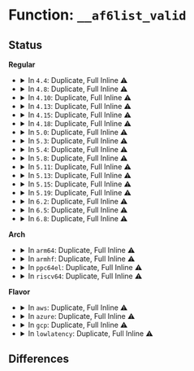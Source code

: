 # Function: <code>__af6list_valid</code>

## Status
<b>Regular</b>
<ul>
<li>
<details>
<summary>In <code>4.4</code>: Duplicate, Full Inline ⚠️</summary>

**Collision:** Static Duplication

**Inline:** Full

**Transformation:** False

**Instances:**

```
In net/netlabel/netlabel_domainhash.c (ffffffff8180c16b)
Location: net/netlabel/netlabel_addrlist.h:139
Inline: True
Inline callers:
  - net/netlabel/netlabel_domainhash.c:netlbl_domhsh_free_entry
  - net/netlabel/netlabel_domainhash.c:netlbl_domhsh_free_entry
  - net/netlabel/netlabel_domainhash.c:netlbl_domhsh_free_entry
  - net/netlabel/netlabel_domainhash.c:netlbl_domhsh_add
  - net/netlabel/netlabel_domainhash.c:netlbl_domhsh_add
  - net/netlabel/netlabel_domainhash.c:netlbl_domhsh_add
  - net/netlabel/netlabel_domainhash.c:netlbl_domhsh_add
  - net/netlabel/netlabel_domainhash.c:netlbl_domhsh_add
```
```
In net/netlabel/netlabel_unlabeled.c (ffffffff8180e47c)
Location: net/netlabel/netlabel_addrlist.h:139
Inline: True
Inline callers:
  - net/netlabel/netlabel_unlabeled.c:netlbl_unlhsh_free_iface
  - net/netlabel/netlabel_unlabeled.c:netlbl_unlhsh_free_iface
  - net/netlabel/netlabel_unlabeled.c:netlbl_unlhsh_free_iface
```
</details>
</li>
<li>
<details>
<summary>In <code>4.8</code>: Duplicate, Full Inline ⚠️</summary>

**Collision:** Static Duplication

**Inline:** Full

**Transformation:** False

**Instances:**

```
In net/netlabel/netlabel_domainhash.c (ffffffff8187ea8f)
Location: net/netlabel/netlabel_addrlist.h:139
Inline: True
Inline callers:
  - net/netlabel/netlabel_domainhash.c:netlbl_domhsh_add
  - net/netlabel/netlabel_domainhash.c:netlbl_domhsh_add
  - net/netlabel/netlabel_domainhash.c:netlbl_domhsh_add
  - net/netlabel/netlabel_domainhash.c:netlbl_domhsh_add
  - net/netlabel/netlabel_domainhash.c:netlbl_domhsh_add
  - net/netlabel/netlabel_domainhash.c:netlbl_domhsh_free_entry
  - net/netlabel/netlabel_domainhash.c:netlbl_domhsh_free_entry
  - net/netlabel/netlabel_domainhash.c:netlbl_domhsh_free_entry
```
```
In net/netlabel/netlabel_unlabeled.c (ffffffff81880afc)
Location: net/netlabel/netlabel_addrlist.h:139
Inline: True
Inline callers:
  - net/netlabel/netlabel_unlabeled.c:netlbl_unlhsh_free_iface
  - net/netlabel/netlabel_unlabeled.c:netlbl_unlhsh_free_iface
  - net/netlabel/netlabel_unlabeled.c:netlbl_unlhsh_free_iface
```
</details>
</li>
<li>
<details>
<summary>In <code>4.10</code>: Duplicate, Full Inline ⚠️</summary>

**Collision:** Static Duplication

**Inline:** Full

**Transformation:** False

**Instances:**

```
In net/netlabel/netlabel_domainhash.c (ffffffff818b333f)
Location: net/netlabel/netlabel_addrlist.h:139
Inline: True
Inline callers:
  - net/netlabel/netlabel_domainhash.c:netlbl_domhsh_add
  - net/netlabel/netlabel_domainhash.c:netlbl_domhsh_add
  - net/netlabel/netlabel_domainhash.c:netlbl_domhsh_add
  - net/netlabel/netlabel_domainhash.c:netlbl_domhsh_add
  - net/netlabel/netlabel_domainhash.c:netlbl_domhsh_add
  - net/netlabel/netlabel_domainhash.c:netlbl_domhsh_free_entry
  - net/netlabel/netlabel_domainhash.c:netlbl_domhsh_free_entry
  - net/netlabel/netlabel_domainhash.c:netlbl_domhsh_free_entry
```
```
In net/netlabel/netlabel_unlabeled.c (ffffffff818b53ac)
Location: net/netlabel/netlabel_addrlist.h:139
Inline: True
Inline callers:
  - net/netlabel/netlabel_unlabeled.c:netlbl_unlhsh_free_iface
  - net/netlabel/netlabel_unlabeled.c:netlbl_unlhsh_free_iface
  - net/netlabel/netlabel_unlabeled.c:netlbl_unlhsh_free_iface
```
</details>
</li>
<li>
<details>
<summary>In <code>4.13</code>: Duplicate, Full Inline ⚠️</summary>

**Collision:** Static Duplication

**Inline:** Full

**Transformation:** False

**Instances:**

```
In net/netlabel/netlabel_domainhash.c (ffffffff818d93bb)
Location: net/netlabel/netlabel_addrlist.h:139
Inline: True
Inline callers:
  - net/netlabel/netlabel_domainhash.c:netlbl_domhsh_free_entry
  - net/netlabel/netlabel_domainhash.c:netlbl_domhsh_free_entry
  - net/netlabel/netlabel_domainhash.c:netlbl_domhsh_free_entry
```
```
In net/netlabel/netlabel_unlabeled.c (ffffffff818dbcfc)
Location: net/netlabel/netlabel_addrlist.h:139
Inline: True
Inline callers:
  - net/netlabel/netlabel_unlabeled.c:netlbl_unlhsh_free_iface
  - net/netlabel/netlabel_unlabeled.c:netlbl_unlhsh_free_iface
  - net/netlabel/netlabel_unlabeled.c:netlbl_unlhsh_free_iface
```
</details>
</li>
<li>
<details>
<summary>In <code>4.15</code>: Duplicate, Full Inline ⚠️</summary>

**Collision:** Static Duplication

**Inline:** Full

**Transformation:** False

**Instances:**

```
In net/netlabel/netlabel_domainhash.c (ffffffff8195efab)
Location: net/netlabel/netlabel_addrlist.h:139
Inline: True
Inline callers:
  - net/netlabel/netlabel_domainhash.c:netlbl_domhsh_free_entry
  - net/netlabel/netlabel_domainhash.c:netlbl_domhsh_free_entry
  - net/netlabel/netlabel_domainhash.c:netlbl_domhsh_free_entry
```
```
In net/netlabel/netlabel_unlabeled.c (ffffffff819618dc)
Location: net/netlabel/netlabel_addrlist.h:139
Inline: True
Inline callers:
  - net/netlabel/netlabel_unlabeled.c:netlbl_unlhsh_free_iface
  - net/netlabel/netlabel_unlabeled.c:netlbl_unlhsh_free_iface
  - net/netlabel/netlabel_unlabeled.c:netlbl_unlhsh_free_iface
```
</details>
</li>
<li>
<details>
<summary>In <code>4.18</code>: Duplicate, Full Inline ⚠️</summary>

**Collision:** Static Duplication

**Inline:** Full

**Transformation:** False

**Instances:**

```
In net/netlabel/netlabel_domainhash.c (ffffffff819b8787)
Location: net/netlabel/netlabel_addrlist.h:139
Inline: True
Inline callers:
  - net/netlabel/netlabel_domainhash.c:netlbl_domhsh_free_entry
  - net/netlabel/netlabel_domainhash.c:netlbl_domhsh_free_entry
  - net/netlabel/netlabel_domainhash.c:netlbl_domhsh_free_entry
```
```
In net/netlabel/netlabel_unlabeled.c (ffffffff819bb077)
Location: net/netlabel/netlabel_addrlist.h:139
Inline: True
Inline callers:
  - net/netlabel/netlabel_unlabeled.c:netlbl_unlhsh_free_iface
  - net/netlabel/netlabel_unlabeled.c:netlbl_unlhsh_free_iface
  - net/netlabel/netlabel_unlabeled.c:netlbl_unlhsh_free_iface
```
</details>
</li>
<li>
<details>
<summary>In <code>5.0</code>: Duplicate, Full Inline ⚠️</summary>

**Collision:** Static Duplication

**Inline:** Full

**Transformation:** False

**Instances:**

```
In net/netlabel/netlabel_domainhash.c (ffffffff819efa57)
Location: net/netlabel/netlabel_addrlist.h:139
Inline: True
Inline callers:
  - net/netlabel/netlabel_domainhash.c:netlbl_domhsh_free_entry
  - net/netlabel/netlabel_domainhash.c:netlbl_domhsh_free_entry
  - net/netlabel/netlabel_domainhash.c:netlbl_domhsh_free_entry
```
```
In net/netlabel/netlabel_unlabeled.c (ffffffff819f22e7)
Location: net/netlabel/netlabel_addrlist.h:139
Inline: True
Inline callers:
  - net/netlabel/netlabel_unlabeled.c:netlbl_unlhsh_free_iface
  - net/netlabel/netlabel_unlabeled.c:netlbl_unlhsh_free_iface
  - net/netlabel/netlabel_unlabeled.c:netlbl_unlhsh_free_iface
```
</details>
</li>
<li>
<details>
<summary>In <code>5.3</code>: Duplicate, Full Inline ⚠️</summary>

**Collision:** Static Duplication

**Inline:** Full

**Transformation:** False

**Instances:**

```
In net/netlabel/netlabel_domainhash.c (ffffffff81a5ecb9)
Location: net/netlabel/netlabel_addrlist.h:125
Inline: True
Inline callers:
  - net/netlabel/netlabel_domainhash.c:netlbl_domhsh_free_entry
  - net/netlabel/netlabel_domainhash.c:netlbl_domhsh_free_entry
  - net/netlabel/netlabel_domainhash.c:netlbl_domhsh_free_entry
```
```
In net/netlabel/netlabel_unlabeled.c (ffffffff81a61638)
Location: net/netlabel/netlabel_addrlist.h:125
Inline: True
Inline callers:
  - net/netlabel/netlabel_unlabeled.c:netlbl_unlhsh_free_iface
  - net/netlabel/netlabel_unlabeled.c:netlbl_unlhsh_free_iface
  - net/netlabel/netlabel_unlabeled.c:netlbl_unlhsh_free_iface
```
</details>
</li>
<li>
<details>
<summary>In <code>5.4</code>: Duplicate, Full Inline ⚠️</summary>

**Collision:** Static Duplication

**Inline:** Full

**Transformation:** False

**Instances:**

```
In net/netlabel/netlabel_domainhash.c (ffffffff81a958e9)
Location: net/netlabel/netlabel_addrlist.h:125
Inline: True
Inline callers:
  - net/netlabel/netlabel_domainhash.c:netlbl_domhsh_free_entry
  - net/netlabel/netlabel_domainhash.c:netlbl_domhsh_free_entry
  - net/netlabel/netlabel_domainhash.c:netlbl_domhsh_free_entry
```
```
In net/netlabel/netlabel_unlabeled.c (ffffffff81a98208)
Location: net/netlabel/netlabel_addrlist.h:125
Inline: True
Inline callers:
  - net/netlabel/netlabel_unlabeled.c:netlbl_unlhsh_free_iface
  - net/netlabel/netlabel_unlabeled.c:netlbl_unlhsh_free_iface
  - net/netlabel/netlabel_unlabeled.c:netlbl_unlhsh_free_iface
```
</details>
</li>
<li>
<details>
<summary>In <code>5.8</code>: Duplicate, Full Inline ⚠️</summary>

**Collision:** Static Duplication

**Inline:** Full

**Transformation:** False

**Instances:**

```
In net/netlabel/netlabel_domainhash.c (ffffffff81b90f13)
Location: net/netlabel/netlabel_addrlist.h:125
Inline: True
Inline callers:
  - net/netlabel/netlabel_domainhash.c:netlbl_domhsh_validate
  - net/netlabel/netlabel_domainhash.c:netlbl_domhsh_validate
  - net/netlabel/netlabel_domainhash.c:netlbl_domhsh_free_entry
  - net/netlabel/netlabel_domainhash.c:netlbl_domhsh_free_entry
  - net/netlabel/netlabel_domainhash.c:netlbl_domhsh_free_entry
```
```
In net/netlabel/netlabel_unlabeled.c (ffffffff81b93a78)
Location: net/netlabel/netlabel_addrlist.h:125
Inline: True
Inline callers:
  - net/netlabel/netlabel_unlabeled.c:netlbl_unlhsh_free_iface
  - net/netlabel/netlabel_unlabeled.c:netlbl_unlhsh_free_iface
  - net/netlabel/netlabel_unlabeled.c:netlbl_unlhsh_free_iface
```
</details>
</li>
<li>
<details>
<summary>In <code>5.11</code>: Duplicate, Full Inline ⚠️</summary>

**Collision:** Static Duplication

**Inline:** Full

**Transformation:** False

**Instances:**

```
In net/netlabel/netlabel_domainhash.c (ffffffff81ba0c27)
Location: net/netlabel/netlabel_addrlist.h:125
Inline: True
Inline callers:
  - net/netlabel/netlabel_domainhash.c:netlbl_domhsh_validate
  - net/netlabel/netlabel_domainhash.c:netlbl_domhsh_validate
  - net/netlabel/netlabel_domainhash.c:netlbl_domhsh_free_entry
  - net/netlabel/netlabel_domainhash.c:netlbl_domhsh_free_entry
  - net/netlabel/netlabel_domainhash.c:netlbl_domhsh_free_entry
```
```
In net/netlabel/netlabel_unlabeled.c (ffffffff81ba36bc)
Location: net/netlabel/netlabel_addrlist.h:125
Inline: True
Inline callers:
  - net/netlabel/netlabel_unlabeled.c:netlbl_unlhsh_free_iface
  - net/netlabel/netlabel_unlabeled.c:netlbl_unlhsh_free_iface
  - net/netlabel/netlabel_unlabeled.c:netlbl_unlhsh_free_iface
```
</details>
</li>
<li>
<details>
<summary>In <code>5.13</code>: Duplicate, Full Inline ⚠️</summary>

**Collision:** Static Duplication

**Inline:** Full

**Transformation:** False

**Instances:**

```
In net/netlabel/netlabel_domainhash.c (ffffffff81b8fcf7)
Location: net/netlabel/netlabel_addrlist.h:125
Inline: True
Inline callers:
  - net/netlabel/netlabel_domainhash.c:netlbl_domhsh_validate
  - net/netlabel/netlabel_domainhash.c:netlbl_domhsh_validate
  - net/netlabel/netlabel_domainhash.c:netlbl_domhsh_free_entry
  - net/netlabel/netlabel_domainhash.c:netlbl_domhsh_free_entry
  - net/netlabel/netlabel_domainhash.c:netlbl_domhsh_free_entry
```
```
In net/netlabel/netlabel_unlabeled.c (ffffffff81b927dc)
Location: net/netlabel/netlabel_addrlist.h:125
Inline: True
Inline callers:
  - net/netlabel/netlabel_unlabeled.c:netlbl_unlhsh_free_iface
  - net/netlabel/netlabel_unlabeled.c:netlbl_unlhsh_free_iface
  - net/netlabel/netlabel_unlabeled.c:netlbl_unlhsh_free_iface
```
</details>
</li>
<li>
<details>
<summary>In <code>5.15</code>: Duplicate, Full Inline ⚠️</summary>

**Collision:** Static Duplication

**Inline:** Full

**Transformation:** False

**Instances:**

```
In net/netlabel/netlabel_domainhash.c (ffffffff81c5c497)
Location: net/netlabel/netlabel_addrlist.h:125
Inline: True
Inline callers:
  - net/netlabel/netlabel_domainhash.c:netlbl_domhsh_validate
  - net/netlabel/netlabel_domainhash.c:netlbl_domhsh_validate
  - net/netlabel/netlabel_domainhash.c:netlbl_domhsh_free_entry
  - net/netlabel/netlabel_domainhash.c:netlbl_domhsh_free_entry
  - net/netlabel/netlabel_domainhash.c:netlbl_domhsh_free_entry
```
```
In net/netlabel/netlabel_unlabeled.c (ffffffff81c5ef7c)
Location: net/netlabel/netlabel_addrlist.h:125
Inline: True
Inline callers:
  - net/netlabel/netlabel_unlabeled.c:netlbl_unlhsh_free_iface
  - net/netlabel/netlabel_unlabeled.c:netlbl_unlhsh_free_iface
  - net/netlabel/netlabel_unlabeled.c:netlbl_unlhsh_free_iface
```
</details>
</li>
<li>
<details>
<summary>In <code>5.19</code>: Duplicate, Full Inline ⚠️</summary>

**Collision:** Static Duplication

**Inline:** Full

**Transformation:** False

**Instances:**

```
In net/netlabel/netlabel_domainhash.c (ffffffff81dfe2e7)
Location: net/netlabel/netlabel_addrlist.h:125
Inline: True
Inline callers:
  - net/netlabel/netlabel_domainhash.c:netlbl_domhsh_validate
  - net/netlabel/netlabel_domainhash.c:netlbl_domhsh_validate
  - net/netlabel/netlabel_domainhash.c:netlbl_domhsh_free_entry
  - net/netlabel/netlabel_domainhash.c:netlbl_domhsh_free_entry
  - net/netlabel/netlabel_domainhash.c:netlbl_domhsh_free_entry
```
```
In net/netlabel/netlabel_unlabeled.c (ffffffff81e0130c)
Location: net/netlabel/netlabel_addrlist.h:125
Inline: True
Inline callers:
  - net/netlabel/netlabel_unlabeled.c:netlbl_unlhsh_free_iface
  - net/netlabel/netlabel_unlabeled.c:netlbl_unlhsh_free_iface
  - net/netlabel/netlabel_unlabeled.c:netlbl_unlhsh_free_iface
```
</details>
</li>
<li>
<details>
<summary>In <code>6.2</code>: Duplicate, Full Inline ⚠️</summary>

**Collision:** Static Duplication

**Inline:** Full

**Transformation:** False

**Instances:**

```
In net/netlabel/netlabel_domainhash.c (ffffffff81fd2ef7)
Location: net/netlabel/netlabel_addrlist.h:125
Inline: True
Inline callers:
  - net/netlabel/netlabel_domainhash.c:netlbl_domhsh_validate
  - net/netlabel/netlabel_domainhash.c:netlbl_domhsh_validate
  - net/netlabel/netlabel_domainhash.c:netlbl_domhsh_free_entry
  - net/netlabel/netlabel_domainhash.c:netlbl_domhsh_free_entry
  - net/netlabel/netlabel_domainhash.c:netlbl_domhsh_free_entry
```
```
In net/netlabel/netlabel_unlabeled.c (ffffffff81fd614c)
Location: net/netlabel/netlabel_addrlist.h:125
Inline: True
Inline callers:
  - net/netlabel/netlabel_unlabeled.c:netlbl_unlhsh_free_iface
  - net/netlabel/netlabel_unlabeled.c:netlbl_unlhsh_free_iface
  - net/netlabel/netlabel_unlabeled.c:netlbl_unlhsh_free_iface
```
</details>
</li>
<li>
<details>
<summary>In <code>6.5</code>: Duplicate, Full Inline ⚠️</summary>

**Collision:** Static Duplication

**Inline:** Full

**Transformation:** False

**Instances:**

```
In net/netlabel/netlabel_domainhash.c (ffffffff8204eb4a)
Location: net/netlabel/netlabel_addrlist.h:125
Inline: True
Inline callers:
  - net/netlabel/netlabel_domainhash.c:netlbl_domhsh_validate
  - net/netlabel/netlabel_domainhash.c:netlbl_domhsh_validate
  - net/netlabel/netlabel_domainhash.c:netlbl_domhsh_free_entry
  - net/netlabel/netlabel_domainhash.c:netlbl_domhsh_free_entry
  - net/netlabel/netlabel_domainhash.c:netlbl_domhsh_free_entry
```
```
In net/netlabel/netlabel_unlabeled.c (ffffffff82051e0c)
Location: net/netlabel/netlabel_addrlist.h:125
Inline: True
Inline callers:
  - net/netlabel/netlabel_unlabeled.c:netlbl_unlhsh_free_iface
  - net/netlabel/netlabel_unlabeled.c:netlbl_unlhsh_free_iface
  - net/netlabel/netlabel_unlabeled.c:netlbl_unlhsh_free_iface
```
</details>
</li>
<li>
<details>
<summary>In <code>6.8</code>: Duplicate, Full Inline ⚠️</summary>

**Collision:** Static Duplication

**Inline:** Full

**Transformation:** False

**Instances:**

```
In net/netlabel/netlabel_domainhash.c (ffffffff821211ca)
Location: net/netlabel/netlabel_addrlist.h:125
Inline: True
Inline callers:
  - net/netlabel/netlabel_domainhash.c:netlbl_domhsh_validate
  - net/netlabel/netlabel_domainhash.c:netlbl_domhsh_validate
  - net/netlabel/netlabel_domainhash.c:netlbl_domhsh_free_entry
  - net/netlabel/netlabel_domainhash.c:netlbl_domhsh_free_entry
  - net/netlabel/netlabel_domainhash.c:netlbl_domhsh_free_entry
```
```
In net/netlabel/netlabel_unlabeled.c (ffffffff821245ec)
Location: net/netlabel/netlabel_addrlist.h:125
Inline: True
Inline callers:
  - net/netlabel/netlabel_unlabeled.c:netlbl_unlhsh_free_iface
  - net/netlabel/netlabel_unlabeled.c:netlbl_unlhsh_free_iface
  - net/netlabel/netlabel_unlabeled.c:netlbl_unlhsh_free_iface
```
</details>
</li>
</ul>
<b>Arch</b>
<ul>
<li>
<details>
<summary>In <code>arm64</code>: Duplicate, Full Inline ⚠️</summary>

**Collision:** Static Duplication

**Inline:** Full

**Transformation:** False

**Instances:**

```
In net/netlabel/netlabel_domainhash.c (ffff800010d6469c)
Location: net/netlabel/netlabel_addrlist.h:125
Inline: True
Inline callers:
  - net/netlabel/netlabel_domainhash.c:netlbl_domhsh_free_entry
  - net/netlabel/netlabel_domainhash.c:netlbl_domhsh_free_entry
  - net/netlabel/netlabel_domainhash.c:netlbl_domhsh_free_entry
```
```
In net/netlabel/netlabel_unlabeled.c (ffff800010d678ac)
Location: net/netlabel/netlabel_addrlist.h:125
Inline: True
Inline callers:
  - net/netlabel/netlabel_unlabeled.c:netlbl_unlhsh_free_iface
  - net/netlabel/netlabel_unlabeled.c:netlbl_unlhsh_free_iface
  - net/netlabel/netlabel_unlabeled.c:netlbl_unlhsh_free_iface
```
</details>
</li>
<li>
<details>
<summary>In <code>armhf</code>: Duplicate, Full Inline ⚠️</summary>

**Collision:** Static Duplication

**Inline:** Full

**Transformation:** False

**Instances:**

```
In net/netlabel/netlabel_domainhash.c (c0e63214)
Location: net/netlabel/netlabel_addrlist.h:125
Inline: True
Inline callers:
  - net/netlabel/netlabel_domainhash.c:netlbl_domhsh_free_entry
  - net/netlabel/netlabel_domainhash.c:netlbl_domhsh_free_entry
  - net/netlabel/netlabel_domainhash.c:netlbl_domhsh_free_entry
```
```
In net/netlabel/netlabel_unlabeled.c (c0e66244)
Location: net/netlabel/netlabel_addrlist.h:125
Inline: True
Inline callers:
  - net/netlabel/netlabel_unlabeled.c:netlbl_unlhsh_free_iface
  - net/netlabel/netlabel_unlabeled.c:netlbl_unlhsh_free_iface
  - net/netlabel/netlabel_unlabeled.c:netlbl_unlhsh_free_iface
```
</details>
</li>
<li>
<details>
<summary>In <code>ppc64el</code>: Duplicate, Full Inline ⚠️</summary>

**Collision:** Static Duplication

**Inline:** Full

**Transformation:** False

**Instances:**

```
In net/netlabel/netlabel_domainhash.c (c000000000ea0154)
Location: net/netlabel/netlabel_addrlist.h:125
Inline: True
Inline callers:
  - net/netlabel/netlabel_domainhash.c:netlbl_domhsh_free_entry
  - net/netlabel/netlabel_domainhash.c:netlbl_domhsh_free_entry
  - net/netlabel/netlabel_domainhash.c:netlbl_domhsh_free_entry
```
```
In net/netlabel/netlabel_unlabeled.c (c000000000ea4144)
Location: net/netlabel/netlabel_addrlist.h:125
Inline: True
Inline callers:
  - net/netlabel/netlabel_unlabeled.c:netlbl_unlhsh_free_iface
  - net/netlabel/netlabel_unlabeled.c:netlbl_unlhsh_free_iface
  - net/netlabel/netlabel_unlabeled.c:netlbl_unlhsh_free_iface
```
</details>
</li>
<li>
<details>
<summary>In <code>riscv64</code>: Duplicate, Full Inline ⚠️</summary>

**Collision:** Static Duplication

**Inline:** Full

**Transformation:** False

**Instances:**

```
In net/netlabel/netlabel_domainhash.c (ffffffe0008986c8)
Location: net/netlabel/netlabel_addrlist.h:125
Inline: True
Inline callers:
  - net/netlabel/netlabel_domainhash.c:netlbl_domhsh_free_entry
  - net/netlabel/netlabel_domainhash.c:netlbl_domhsh_free_entry
  - net/netlabel/netlabel_domainhash.c:netlbl_domhsh_free_entry
```
```
In net/netlabel/netlabel_unlabeled.c (ffffffe00089af0c)
Location: net/netlabel/netlabel_addrlist.h:125
Inline: True
Inline callers:
  - net/netlabel/netlabel_unlabeled.c:netlbl_unlhsh_free_iface
  - net/netlabel/netlabel_unlabeled.c:netlbl_unlhsh_free_iface
  - net/netlabel/netlabel_unlabeled.c:netlbl_unlhsh_free_iface
```
</details>
</li>
</ul>
<b>Flavor</b>
<ul>
<li>
<details>
<summary>In <code>aws</code>: Duplicate, Full Inline ⚠️</summary>

**Collision:** Static Duplication

**Inline:** Full

**Transformation:** False

**Instances:**

```
In net/netlabel/netlabel_domainhash.c (ffffffff81a34c79)
Location: net/netlabel/netlabel_addrlist.h:125
Inline: True
Inline callers:
  - net/netlabel/netlabel_domainhash.c:netlbl_domhsh_free_entry
  - net/netlabel/netlabel_domainhash.c:netlbl_domhsh_free_entry
  - net/netlabel/netlabel_domainhash.c:netlbl_domhsh_free_entry
```
```
In net/netlabel/netlabel_unlabeled.c (ffffffff81a37598)
Location: net/netlabel/netlabel_addrlist.h:125
Inline: True
Inline callers:
  - net/netlabel/netlabel_unlabeled.c:netlbl_unlhsh_free_iface
  - net/netlabel/netlabel_unlabeled.c:netlbl_unlhsh_free_iface
  - net/netlabel/netlabel_unlabeled.c:netlbl_unlhsh_free_iface
```
</details>
</li>
<li>
<details>
<summary>In <code>azure</code>: Duplicate, Full Inline ⚠️</summary>

**Collision:** Static Duplication

**Inline:** Full

**Transformation:** False

**Instances:**

```
In net/netlabel/netlabel_domainhash.c (ffffffff819f1899)
Location: net/netlabel/netlabel_addrlist.h:125
Inline: True
Inline callers:
  - net/netlabel/netlabel_domainhash.c:netlbl_domhsh_free_entry
  - net/netlabel/netlabel_domainhash.c:netlbl_domhsh_free_entry
  - net/netlabel/netlabel_domainhash.c:netlbl_domhsh_free_entry
```
```
In net/netlabel/netlabel_unlabeled.c (ffffffff819f41b8)
Location: net/netlabel/netlabel_addrlist.h:125
Inline: True
Inline callers:
  - net/netlabel/netlabel_unlabeled.c:netlbl_unlhsh_free_iface
  - net/netlabel/netlabel_unlabeled.c:netlbl_unlhsh_free_iface
  - net/netlabel/netlabel_unlabeled.c:netlbl_unlhsh_free_iface
```
</details>
</li>
<li>
<details>
<summary>In <code>gcp</code>: Duplicate, Full Inline ⚠️</summary>

**Collision:** Static Duplication

**Inline:** Full

**Transformation:** False

**Instances:**

```
In net/netlabel/netlabel_domainhash.c (ffffffff81aa0b29)
Location: net/netlabel/netlabel_addrlist.h:125
Inline: True
Inline callers:
  - net/netlabel/netlabel_domainhash.c:netlbl_domhsh_free_entry
  - net/netlabel/netlabel_domainhash.c:netlbl_domhsh_free_entry
  - net/netlabel/netlabel_domainhash.c:netlbl_domhsh_free_entry
```
```
In net/netlabel/netlabel_unlabeled.c (ffffffff81aa3448)
Location: net/netlabel/netlabel_addrlist.h:125
Inline: True
Inline callers:
  - net/netlabel/netlabel_unlabeled.c:netlbl_unlhsh_free_iface
  - net/netlabel/netlabel_unlabeled.c:netlbl_unlhsh_free_iface
  - net/netlabel/netlabel_unlabeled.c:netlbl_unlhsh_free_iface
```
</details>
</li>
<li>
<details>
<summary>In <code>lowlatency</code>: Duplicate, Full Inline ⚠️</summary>

**Collision:** Static Duplication

**Inline:** Full

**Transformation:** False

**Instances:**

```
In net/netlabel/netlabel_domainhash.c (ffffffff81aace09)
Location: net/netlabel/netlabel_addrlist.h:125
Inline: True
Inline callers:
  - net/netlabel/netlabel_domainhash.c:netlbl_domhsh_free_entry
  - net/netlabel/netlabel_domainhash.c:netlbl_domhsh_free_entry
  - net/netlabel/netlabel_domainhash.c:netlbl_domhsh_free_entry
```
```
In net/netlabel/netlabel_unlabeled.c (ffffffff81aaf868)
Location: net/netlabel/netlabel_addrlist.h:125
Inline: True
Inline callers:
  - net/netlabel/netlabel_unlabeled.c:netlbl_unlhsh_free_iface
  - net/netlabel/netlabel_unlabeled.c:netlbl_unlhsh_free_iface
  - net/netlabel/netlabel_unlabeled.c:netlbl_unlhsh_free_iface
```
</details>
</li>
</ul>

## Differences
